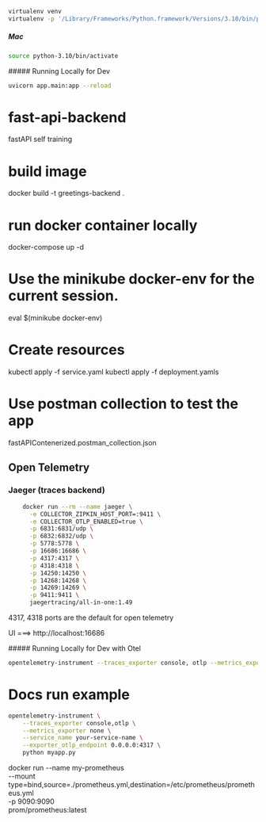 ```sh
virtualenv venv
virtualenv -p '/Library/Frameworks/Python.framework/Versions/3.10/bin/python3.10' python-3.10
```

##### Mac
```sh
source python-3.10/bin/activate
```

##### Running Locally for Dev

```sh
uvicorn app.main:app --reload
```

# fast-api-backend
fastAPI self training

# build image
docker build -t greetings-backend .

# run docker container locally
docker-compose up -d

# Use the minikube docker-env for the current session.
eval $(minikube docker-env)

# Create resources
kubectl apply -f service.yaml
kubectl apply -f deployment.yamls

# Use postman collection to test the app
fastAPIContenerized.postman_collection.json

## Open Telemetry

### Jaeger (traces backend)

```sh
    docker run --rm --name jaeger \
      -e COLLECTOR_ZIPKIN_HOST_PORT=:9411 \
      -e COLLECTOR_OTLP_ENABLED=true \
      -p 6831:6831/udp \
      -p 6832:6832/udp \
      -p 5778:5778 \
      -p 16686:16686 \
      -p 4317:4317 \
      -p 4318:4318 \
      -p 14250:14250 \
      -p 14268:14268 \
      -p 14269:14269 \
      -p 9411:9411 \
      jaegertracing/all-in-one:1.49
```

4317, 4318 ports are the default for open telemetry


UI ===> http://localhost:16686


  ##### Running Locally for Dev with Otel

```sh 
opentelemetry-instrument --traces_exporter console, otlp --metrics_exporter none --exporter_otlp_endpoint http://localhost:4317 --service_name greeting-service uvicorn app.main:app
```

# Docs run example

```sh
opentelemetry-instrument \
    --traces_exporter console,otlp \
    --metrics_exporter none \
    --service_name your-service-name \
    --exporter_otlp_endpoint 0.0.0.0:4317 \
    python myapp.py
```
  


docker run --name my-prometheus \
    --mount type=bind,source=./prometheus.yml,destination=/etc/prometheus/prometheus.yml \
    -p 9090:9090 \
    prom/prometheus:latest